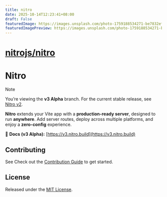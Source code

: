 ```yaml
---
title: nitro
date: 2025-10-14T12:23:41+08:00
draft: False
featuredImage: https://images.unsplash.com/photo-1759188534271-be7832eff679?ixid=M3w0NjAwMjJ8MHwxfHJhbmRvbXx8fHx8fHx8fDE3NjA0MTU3MDR8&ixlib=rb-4.1.0
featuredImagePreview: https://images.unsplash.com/photo-1759188534271-be7832eff679?ixid=M3w0NjAwMjJ8MHwxfHJhbmRvbXx8fHx8fHx8fDE3NjA0MTU3MDR8&ixlib=rb-4.1.0
---
```


# [nitrojs/nitro](https://github.com/nitrojs/nitro)

# Nitro

> [!NOTE]
> You’re viewing the **v3 Alpha** branch.
> For the current stable release, see [Nitro v2](https://github.com/nitrojs/nitro/tree/v2).

**Nitro** extends your Vite app with a **production-ready server**, designed to run **anywhere**.
Add server routes, deploy across multiple platforms, and enjoy a **zero-config** experience.

📘 **Docs (v3 Alpha):** [https://v3.nitro.build](https://v3.nitro.build)

## Contributing

See Check out the [Contribution Guide](./CONTRIBUTING.md) to get started.

## License

Released under the [MIT License](LICENSE).
